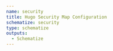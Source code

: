 ```yaml
---
name: security
title: Hugo Security Map Configuration
schematize: security
type: schematize
outputs:
  - Schematize
---
```

